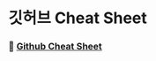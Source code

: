 # 깃허브 Cheat Sheet
### 📌 <a href = "https://github.com/kanujoa/OSS_Assignment/blob/main/Github%20Cheat%20Sheet/Github%20Cheat%20Sheet.pdf">Github Cheat Sheet</a>

